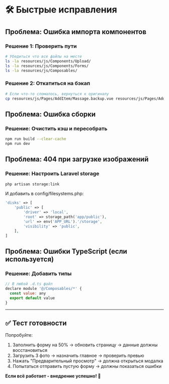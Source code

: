 # 🛠️ Быстрые исправления

## Проблема: Ошибка импорта компонентов

### Решение 1: Проверить пути
```bash
# Убедиться что все файлы на месте
ls -la resources/js/Components/Upload/
ls -la resources/js/Components/Forms/
ls -la resources/js/Composables/
```

### Решение 2: Откатиться на бэкап
```bash
# Если что-то сломалось, вернуться к оригиналу
cp resources/js/Pages/AddItem/Massage.backup.vue resources/js/Pages/AddItem/Massage.vue
```

## Проблема: Ошибка сборки

### Решение: Очистить кэш и пересобрать
```bash
npm run build --clear-cache
npm run dev
```

## Проблема: 404 при загрузке изображений

### Решение: Настроить Laravel storage
```bash
php artisan storage:link
```

И добавить в config/filesystems.php:
```php
'disks' => [
    'public' => [
        'driver' => 'local',
        'root' => storage_path('app/public'),
        'url' => env('APP_URL').'/storage',
        'visibility' => 'public',
    ],
]
```

## Проблема: Ошибки TypeScript (если используется)

### Решение: Добавить типы
```javascript
// В любой .d.ts файл
declare module '@/Composables/*' {
  const value: any
  export default value
}
```

---

## ✅ Тест готовности

Попробуйте:
1. Заполнить форму на 50% → обновить страницу → данные должны восстановиться
2. Загрузить 3 фото → назначить главное → проверить превью
3. Нажать "Предварительный просмотр" → должна открыться модалка
4. Попытаться отправить пустую форму → должны показаться ошибки

**Если всё работает - внедрение успешно! 🎉**